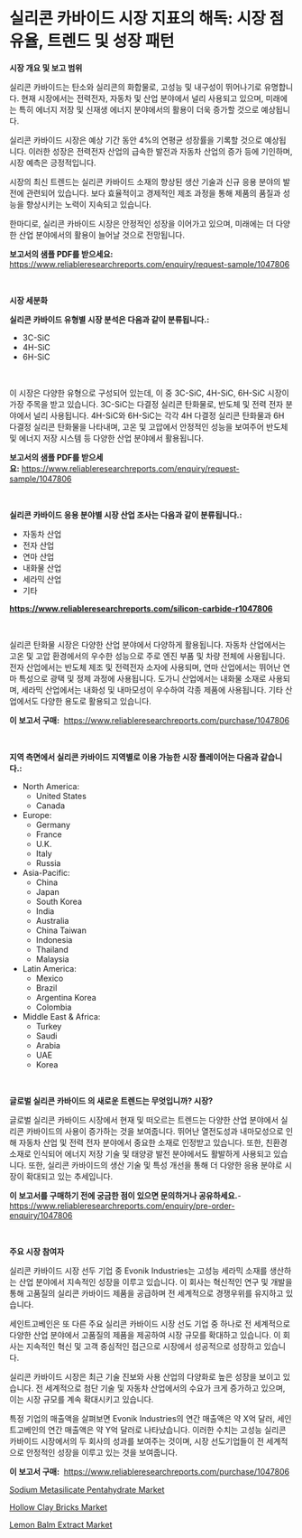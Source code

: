 <p><h1>실리콘 카바이드 시장 지표의 해독: 시장 점유율, 트렌드 및 성장 패턴</h1></p><p><strong>시장 개요 및 보고 범위</strong></p>
<p><p>실리콘 카바이드는 탄소와 실리콘의 화합물로, 고성능 및 내구성이 뛰어나기로 유명합니다. 현재 시장에서는 전력전자, 자동차 및 산업 분야에서 널리 사용되고 있으며, 미래에는 특히 에너지 저장 및 신재생 에너지 분야에서의 활용이 더욱 증가할 것으로 예상됩니다.</p><p>실리콘 카바이드 시장은 예상 기간 동안 4%의 연평균 성장률을 기록할 것으로 예상됩니다. 이러한 성장은 전력전자 산업의 급속한 발전과 자동차 산업의 증가 등에 기인하며, 시장 예측은 긍정적입니다.</p><p>시장의 최신 트렌드는 실리콘 카바이드 소재의 향상된 생산 기술과 신규 응용 분야의 발전에 관련되어 있습니다. 보다 효율적이고 경제적인 제조 과정을 통해 제품의 품질과 성능을 향상시키는 노력이 지속되고 있습니다.</p><p>한마디로, 실리콘 카바이드 시장은 안정적인 성장을 이어가고 있으며, 미래에는 더 다양한 산업 분야에서의 활용이 늘어날 것으로 전망됩니다.</p></p>
<p><strong>보고서의 샘플 PDF를 받으세요:</strong> <a href="https://www.reliableresearchreports.com/enquiry/request-sample/1047806">https://www.reliableresearchreports.com/enquiry/request-sample/1047806</a></p>
<p>&nbsp;</p>
<p><strong>시장 세분화</strong></p>
<p><strong>실리콘 카바이드 유형별 시장 분석은 다음과 같이 분류됩니다.:</strong></p>
<p><ul><li>3C-SiC</li><li>4H-SiC</li><li>6H-SiC</li></ul></p>
<p>&nbsp;</p>
<p><p>이 시장은 다양한 유형으로 구성되어 있는데, 이 중 3C-SiC, 4H-SiC, 6H-SiC 시장이 가장 주목을 받고 있습니다. 3C-SiC는 다결정 실리콘 탄화물로, 반도체 및 전력 전자 분야에서 널리 사용됩니다. 4H-SiC와 6H-SiC는 각각 4H 다결정 실리콘 탄화물과 6H 다결정 실리콘 탄화물을 나타내며, 고온 및 고압에서 안정적인 성능을 보여주어 반도체 및 에너지 저장 시스템 등 다양한 산업 분야에서 활용됩니다.</p></p>
<p><strong>보고서의 샘플 PDF를 받으세요:</strong>&nbsp;<a href="https://www.reliableresearchreports.com/enquiry/request-sample/1047806">https://www.reliableresearchreports.com/enquiry/request-sample/1047806</a></p>
<p>&nbsp;</p>
<p><strong> 실리콘 카바이드 응용 분야별 시장 산업 조사는 다음과 같이 분류됩니다.:</strong></p>
<p><ul><li>자동차 산업</li><li>전자 산업</li><li>연마 산업</li><li>내화물 산업</li><li>세라믹 산업</li><li>기타</li></ul></p>
<p><strong><a href="https://www.reliableresearchreports.com/silicon-carbide-r1047806">https://www.reliableresearchreports.com/silicon-carbide-r1047806</a></strong></p>
<p>&nbsp;</p>
<p><p>실리콘 탄화물 시장은 다양한 산업 분야에서 다양하게 활용됩니다. 자동차 산업에서는 고온 및 고압 환경에서의 우수한 성능으로 주로 엔진 부품 및 차량 전체에 사용됩니다. 전자 산업에서는 반도체 제조 및 전력전자 소자에 사용되며, 연마 산업에서는 뛰어난 연마 특성으로 광택 및 정제 과정에 사용됩니다. 도가니 산업에서는 내화물 소재로 사용되며, 세라믹 산업에서는 내화성 및 내마모성이 우수하여 각종 제품에 사용됩니다. 기타 산업에서도 다양한 용도로 활용되고 있습니다.</p></p>
<p><strong>이 보고서 구매:</strong>&nbsp; <a href="https://www.reliableresearchreports.com/purchase/1047806">https://www.reliableresearchreports.com/purchase/1047806</a></p>
<p>&nbsp;</p>
<p><strong>지역 측면에서 실리콘 카바이드 지역별로 이용 가능한 시장 플레이어는 다음과 같습니다.:</strong></p>
<p><ul>
    <li>
        North America:
        <ul>
            <li>United States</li>
            <li>Canada</li>
        </ul>
    </li>
    <li>
        Europe:
        <ul>
            <li>Germany</li>
            <li>France</li>
            <li>U.K.</li>
            <li>Italy</li>
            <li>Russia</li>
        </ul>
    </li>
    <li>
        Asia-Pacific:
        <ul>
            <li>China</li>
            <li>Japan</li>
            <li>South Korea</li>
            <li>India</li>
            <li>Australia</li>
            <li>China Taiwan</li>
            <li>Indonesia</li>
            <li>Thailand</li>
            <li>Malaysia</li>
        </ul>
    </li>
    <li>
        Latin America:
        <ul>
            <li>Mexico</li>
            <li>Brazil</li>
            <li>Argentina Korea</li>
            <li>Colombia</li>
        </ul>
    </li>
    <li>
        Middle East & Africa:
        <ul>
            <li>Turkey</li>
            <li>Saudi</li>
            <li>Arabia</li>
            <li>UAE</li>
            <li>Korea</li>
        </ul>
    </li>
    </ul></p>
<p>&nbsp;</p>
<p><strong>글로벌 실리콘 카바이드 의 새로운 트렌드는 무엇입니까? 시장?</strong></p>
<p><p>글로벌 실리콘 카바이드 시장에서 현재 및 떠오르는 트렌드는 다양한 산업 분야에서 실리콘 카바이드의 사용이 증가하는 것을 보여줍니다. 뛰어난 열전도성과 내마모성으로 인해 자동차 산업 및 전력 전자 분야에서 중요한 소재로 인정받고 있습니다. 또한, 친환경 소재로 인식되어 에너지 저장 기술 및 태양광 발전 분야에서도 활발하게 사용되고 있습니다. 또한, 실리콘 카바이드의 생산 기술 및 특성 개선을 통해 더 다양한 응용 분야로 시장이 확대되고 있는 추세입니다.</p></p>
<p><strong>이 보고서를 구매하기 전에 궁금한 점이 있으면 문의하거나 공유하세요.</strong>- <a href="https://www.reliableresearchreports.com/enquiry/pre-order-enquiry/1047806">https://www.reliableresearchreports.com/enquiry/pre-order-enquiry/1047806</a></p>
<p>&nbsp;</p>
<p><strong>주요 시장 참여자</strong></p>
<p><p>실리콘 카바이드 시장 선두 기업 중 Evonik Industries는 고성능 세라믹 소재를 생산하는 산업 분야에서 지속적인 성장을 이루고 있습니다. 이 회사는 혁신적인 연구 및 개발을 통해 고품질의 실리콘 카바이드 제품을 공급하며 전 세계적으로 경쟁우위를 유지하고 있습니다. </p><p>세인트고베인은 또 다른 주요 실리콘 카바이드 시장 선도 기업 중 하나로 전 세계적으로 다양한 산업 분야에서 고품질의 제품을 제공하여 시장 규모를 확대하고 있습니다. 이 회사는 지속적인 혁신 및 고객 중심적인 접근으로 시장에서 성공적으로 성장하고 있습니다.</p><p>실리콘 카바이드 시장은 최근 기술 진보와 사용 산업의 다양화로 높은 성장을 보이고 있습니다. 전 세계적으로 첨단 기술 및 자동차 산업에서의 수요가 크게 증가하고 있으며, 이는 시장 규모를 계속 확대시키고 있습니다.</p><p>특정 기업의 매출액을 살펴보면 Evonik Industries의 연간 매출액은 약 X억 달러, 세인트고베인의 연간 매출액은 약 Y억 달러로 나타났습니다. 이러한 수치는 고성능 실리콘 카바이드 시장에서의 두 회사의 성과를 보여주는 것이며, 시장 선도기업들이 전 세계적으로 안정적인 성장을 이루고 있는 것을 보여줍니다.</p></p>
<p><strong>이 보고서 구매:</strong>&nbsp;&nbsp;<a href="https://www.reliableresearchreports.com/purchase/1047806">https://www.reliableresearchreports.com/purchase/1047806</a></p>
<p><p><a href="https://sore-arch-6db.notion.site/Insights-into-Sodium-Metasilicate-Pentahydrate-Market-Size-Analysing-Market-Share-Trends-and-Grow-6ef98a44c7474b65b79eba4b89308210">Sodium Metasilicate Pentahydrate Market</a></p><p><a href="https://funky-papaya-cf4.notion.site/Hollow-Clay-Bricks-Market-Size-Growth-and-Forecast-from-2024-2031-ed63fdf5a4844f96a58bdb242920c78d">Hollow Clay Bricks Market</a></p><p><a href="https://github.com/ChiragRP21/Market-Research-Report-List-4/blob/main/lemon-balm-extract-market.md">Lemon Balm Extract Market</a></p></p>